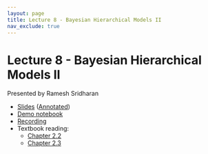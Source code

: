```yaml
---
layout: page
title: Lecture 8 - Bayesian Hierarchical Models II
nav_exclude: true
---
```


# Lecture 8 - Bayesian Hierarchical Models II

Presented by Ramesh Sridharan

- [Slides](https://docs.google.com/presentation/d/1u1mzKpPqMmehjlcv_Z_nOCk_A2E1vCh8JLc6N8jsLLg/edit?usp=sharing) ([Annotated](https://drive.google.com/file/d/1Xxd4koXQtWUGSgr0fKYLgdOABiOBnAZ8/view?usp=drive_link))
- [Demo notebook](https://data102.datahub.berkeley.edu/hub/user-redirect/git-pull?repo=https%3A%2F%2Fgithub.com%2Fds-102%2Ffa24-materials&urlpath=lab%2Ftree%2Ffa24-materials%2Flecture%2Flecture08%2Flec08.ipynb&branch=main)
- [Recording](https://bcourses.berkeley.edu/courses/1538676/pages/lecture-8-bayesian-hierarchical-models-ii)
- Textbook reading:
  - [Chapter 2.2](https://data102.org/ds-102-book/content/chapters/02/02_hierarchical_models.html)
  - [Chapter 2.3](https://data102.org/ds-102-book/content/chapters/02/03_graphical_models.html)
